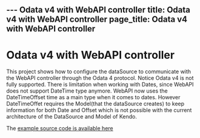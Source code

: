 --- Odata v4 with WebAPI controller
title: Odata v4 with WebAPI controller
page_title: Odata v4 with WebAPI controller
---

# Odata v4 with WebAPI controller

This project shows how to configure the dataSource to communicate with the WebAPI controller through the Odata 4 protocol. Notice Odata v4 is not fully supported. There is limitation when working with Dates, since WebAPI does not support DateTime type anymore. WebAPI now uses the DateTimeOffset time as a main type when it comes to dates. However DateTimeOffet requires the Model(that the dataSource creates) to keep information for both Date and Offset which is not possible with the current architecture of the DataSource and Model of Kendo.

The [example source code is available here](https://github.com/telerik/ui-for-aspnet-mvc-examples/tree/master/grid/odata-v4-web-api-binding-wrappers)

